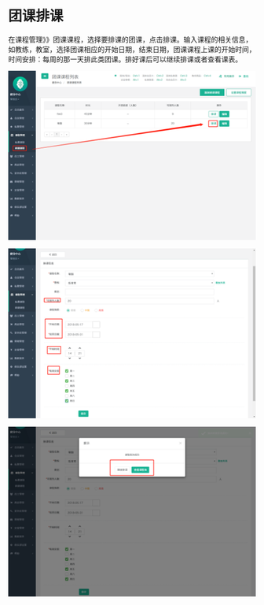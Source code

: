 # 团课排课

在课程管理》》团课课程，选择要排课的团课，点击排课。输入课程的相关信息，如教练，教室，选择团课相应的开始日期，结束日期，团课课程上课的开始时间，时间安排：每周的那一天排此类团课。排好课后可以继续排课或者查看课表。

![](../.gitbook/assets/1%20%285%29.png)

![](../.gitbook/assets/2.png)

![](../.gitbook/assets/3%20%2810%29.png)

